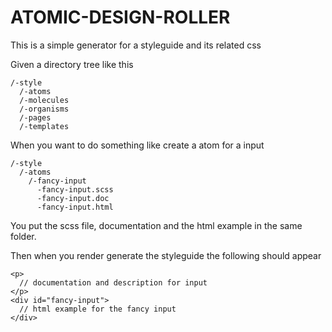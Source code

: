 # ATOMIC-DESIGN-ROLLER

This is a simple generator for a styleguide and its related css

Given a directory tree like this

```
/-style
  /-atoms
  /-molecules
  /-organisms
  /-pages
  /-templates
```

When you want to do something like create a atom for a input

```
/-style
  /-atoms
    /-fancy-input
      -fancy-input.scss
      -fancy-input.doc
      -fancy-input.html
```

You put the scss file, documentation and the html example in the same folder.

Then when you render generate the styleguide the following should appear

```
<p>
  // documentation and description for input
</p>
<div id="fancy-input"> 
  // html example for the fancy input
</div>
```
